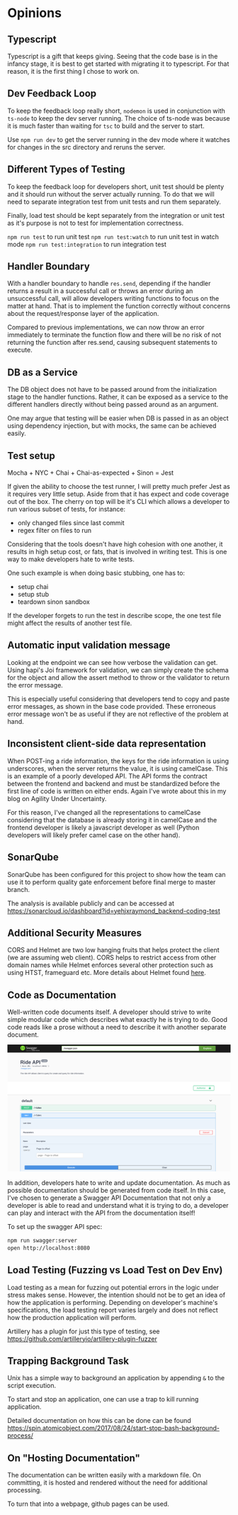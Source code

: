 # Opinions

## Typescript

Typescript is a gift that keeps giving. Seeing that the code base is in the infancy stage, it is best to get started with migrating it to typescript. For that reason, it is the first thing I chose to work on.

## Dev Feedback Loop

To keep the feedback loop really short, `nodemon` is used in conjunction with `ts-node` to keep the dev server running. The choice of ts-node was because it is much faster than waiting for `tsc` to build and the server to start.

Use `npm run dev` to get the server running in the dev mode where it watches for changes in the src directory and reruns the server.

## Different Types of Testing

To keep the feedback loop for developers short, unit test should be plenty and it should run without the server actually running. To do that we will need to separate integration test from unit tests and run them separately.

Finally, load test should be kept separately from the integration or unit test as it's purpose is not to test for implementation correctness.

`npm run test` to run unit test
`npm run test:watch` to run unit test in watch mode
`npm run test:integration` to run integration test

## Handler Boundary

With a handler boundary to handle `res.send`, depending if the handler returns a result in a successful call or throws an error during an unsuccessful call, will allow developers writing functions to focus on the matter at hand. That is to implement the function correctly without concerns about the request/response layer of the application.

Compared to previous implementations, we can now throw an error immediately to terminate the function flow and there will be no risk of not returning the function after res.send, causing subsequent statements to execute.

## DB as a Service

The DB object does not have to be passed around from the initialization stage to the handler functions. Rather, it can be exposed as a service to the different handlers directly without being passed around as an argument.

One may argue that testing will be easier when DB is passed in as an object using dependency injection, but with mocks, the same can be achieved easily.

## Test setup

Mocha + NYC + Chai + Chai-as-expected + Sinon = Jest

If given the ability to choose the test runner, I will pretty much prefer Jest as it requires very little setup. Aside from that it has expect and code coverage out of the box. The cherry on top will be it's CLI which allows a developer to run various subset of tests, for instance:

- only changed files since last commit
- regex filter on files to run

Considering that the tools doesn't have high cohesion with one another, it results in high setup cost, or fats, that is involved in writing test. This is one way to make developers hate to write tests.

One such example is when doing basic stubbing, one has to:

- setup chai
- setup stub
- teardown sinon sandbox

If the developer forgets to run the test in describe scope, the one test file might affect the results of another test file.

## Automatic input validation message

Looking at the endpoint we can see how verbose the validation can get. Using hapi's Joi framework for validation, we can simply create the schema for the object and allow the assert method to throw or the validator to return the error message.

This is especially useful considering that developers tend to copy and paste error messages, as shown in the base code provided. These erroneous error message won't be as useful if they are not reflective of the problem at hand.

## Inconsistent client-side data representation

When POST-ing a ride information, the keys for the ride information is using underscores, when the server returns the value, it is using camelCase. This is an example of a poorly developed API. The API forms the contract between the frontend and backend and must be standardized before the first line of code is written on either ends. Again I've wrote about this in my blog on Agility Under Uncertainty.

For this reason, I've changed all the representations to camelCase considering that the database is already storing it in camelCase and the frontend developer is likely a javascript developer as well (Python developers will likely prefer camel case on the other hand).

## SonarQube

SonarQube has been configured for this project to show how the team can use it to perform quality gate enforcement before final merge to master branch.

The analysis is available publicly and can be accessed at https://sonarcloud.io/dashboard?id=yehjxraymond_backend-coding-test

## Additional Security Measures

CORS and Helmet are two low hanging fruits that helps protect the client (we are assuming web client). CORS helps to restrict access from other domain names while Helmet enforces several other protection such as using HTST, frameguard etc. More details about Helmet found [here](https://helmetjs.github.io/).

## Code as Documentation

Well-written code documents itself. A developer should strive to write simple modular code which describes what exactly he is trying to do. Good code reads like a prose without a need to describe it with another separate document.

![Swagger API](./assets/swagger.png)

In addition, developers hate to write and update documentation. As much as possible documentation should be generated from code itself. In this case, I've chosen to generate a Swagger API Documentation that not only a developer is able to read and understand what it is trying to do, a developer can play and interact with the API from the documentation itself!

To set up the swagger API spec:

```sh
npm run swagger:server
open http://localhost:8080
```

## Load Testing (Fuzzing vs Load Test on Dev Env)

Load testing as a mean for fuzzing out potential errors in the logic under stress makes sense. However, the intention should not be to get an idea of how the application is performing. Depending on developer's machine's specifications, the load testing report varies largely and does not reflect how the production application will perform.

Artillery has a plugin for just this type of testing, see https://github.com/artilleryio/artillery-plugin-fuzzer

## Trapping Background Task

Unix has a simple way to background an application by appending `&` to the script execution.

To start and stop an application, one can use a trap to kill running application.

Detailed documentation on how this can be done can be found https://spin.atomicobject.com/2017/08/24/start-stop-bash-background-process/

## On "Hosting Documentation"

The documentation can be written easily with a markdown file. On committing, it is hosted and rendered without the need for additional processing.

To turn that into a webpage, github pages can be used.
